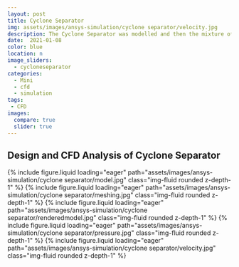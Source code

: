 ```yaml
---
layout: post
title: Cyclone Separator
img: assets/images/ansys-simulation/cyclone separator/velocity.jpg
description: The Cyclone Separator was modelled and then the mixture of fluid and particles was simulated using ANSYS Fluent to observe the flow behavior in the designed model.
date:  2021-01-08
color: blue
location: n
image_sliders:
  - cycloneseparator
categories:
  - Mini
  - cfd 
  - simulation
tags:
 - CFD
images:
  compare: true
  slider: true
---
```


## Design and CFD Analysis of Cyclone Separator

<swiper-container keyboard="true" navigation="true" pagination="true" pagination-clickable="true" pagination-dynamic-bullets="true" rewind="true"></swiper-container>
    <swiper-slide>{% include figure.liquid loading="eager" path="assets/images/ansys-simulation/cyclone separator/model.jpg" class="img-fluid rounded z-depth-1" %}</swiper-slide>
    <swiper-slide>{% include figure.liquid loading="eager" path="assets/images/ansys-simulation/cyclone separator/meshing.jpg" class="img-fluid rounded z-depth-1" %}</swiper-slide>
    <swiper-slide>{% include figure.liquid loading="eager" path="assets/images/ansys-simulation/cyclone separator/renderedmodel.jpg" class="img-fluid rounded z-depth-1" %}</swiper-slide>
    <swiper-slide>{% include figure.liquid loading="eager" path="assets/images/ansys-simulation/cyclone separator/pressure.jpg" class="img-fluid rounded z-depth-1" %}</swiper-slide>
    <swiper-slide>{% include figure.liquid loading="eager" path="assets/images/ansys-simulation/cyclone separator/velocity.jpg" class="img-fluid rounded z-depth-1" %}</swiper-slide>
</swiper-container>

